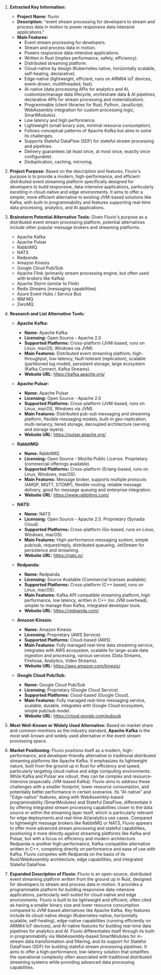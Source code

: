 1.  **Extracted Key Information:**
    *   **Project Name:** fluvio
    *   **Description:** "event stream processing for developers to stream and process data in motion to power responsive data intensive applications."
    *   **Main Features:**
        *   Event stream processing for developers.
        *   Stream and process data in motion.
        *   Powers responsive data-intensive applications.
        *   Written in Rust (implies performance, safety, efficiency).
        *   Distributed streaming platform.
        *   Cloud-native by design (Kubernetes native, horizontally scalable, self-healing, declarative).
        *   Edge-native (lightweight, efficient, runs on ARM64 IoT devices, event-driven, multithreaded, fast).
        *   AI-native (data processing APIs for analytics and AI, customize/manage data lifecycle, orchestrate data & AI pipelines, declarative APIs for stream processing and materialization).
        *   Programmable (client libraries for Rust, Python, JavaScript; WebAssembly integration for custom processing logic, SmartModules).
        *   Low latency and high performance.
        *   Lightweight (small binary size, minimal resource consumption).
        *   Follows conceptual patterns of Apache Kafka but aims to solve its challenges.
        *   Supports Stateful DataFlow (SDF) for stateful stream processing and pipelines.
        *   Delivery guarantees (at least once, at most once, exactly once configurable).
        *   Deduplication, caching, mirroring.

2.  **Project Purpose:**
    Based on the description and features, Fluvio's purpose is to provide a modern, high-performance, and efficient distributed event streaming platform specifically designed for developers to build responsive, data-intensive applications, particularly excelling in cloud-native and edge environments. It aims to offer a simpler, more efficient alternative to existing JVM-based solutions like Kafka, with built-in programmability and features supporting real-time data processing, analytics, and AI applications.

3.  **Brainstorm Potential Alternative Tools:**
    Given Fluvio's purpose as a distributed event stream processing platform, potential alternatives include other popular message brokers and streaming platforms.
    *   Apache Kafka
    *   Apache Pulsar
    *   RabbitMQ
    *   NATS
    *   Redpanda
    *   Amazon Kinesis
    *   Google Cloud Pub/Sub
    *   Apache Flink (primarily stream processing engine, but often used *with* brokers like Kafka)
    *   Apache Storm (similar to Flink)
    *   Redis Streams (messaging capabilities)
    *   Azure Event Hubs / Service Bus
    *   IBM MQ
    *   ZeroMQ

4.  **Research and List Alternative Tools:**

    *   **Apache Kafka:**
        *   **Name:** Apache Kafka
        *   **Licensing:** Open Source - Apache 2.0
        *   **Supported Platforms:** Cross-platform (JVM-based, runs on Linux, macOS, Windows via JVM).
        *   **Main Features:** Distributed event streaming platform, high-throughput, low-latency, fault-tolerant (replication), scalable (partitioned log model), persistent storage, large ecosystem (Kafka Connect, Kafka Streams).
        *   **Website URL:** https://kafka.apache.org/

    *   **Apache Pulsar:**
        *   **Name:** Apache Pulsar
        *   **Licensing:** Open Source - Apache 2.0
        *   **Supported Platforms:** Cross-platform (JVM-based, runs on Linux, macOS, Windows via JVM).
        *   **Main Features:** Distributed pub-sub messaging and streaming platform, flexible messaging models, built-in geo-replication, multi-tenancy, tiered storage, decoupled architecture (serving and storage layers).
        *   **Website URL:** https://pulsar.apache.org/

    *   **RabbitMQ:**
        *   **Name:** RabbitMQ
        *   **Licensing:** Open Source - Mozilla Public License. Proprietary (commercial offerings available).
        *   **Supported Platforms:** Cross-platform (Erlang-based, runs on Linux, Windows, macOS).
        *   **Main Features:** Message broker, supports multiple protocols (AMQP, MQTT, STOMP), flexible routing, reliable message delivery, good for message queuing and enterprise integration.
        *   **Website URL:** https://www.rabbitmq.com/

    *   **NATS:**
        *   **Name:** NATS
        *   **Licensing:** Open Source - Apache 2.0. Proprietary (Synadia Cloud).
        *   **Supported Platforms:** Cross-platform (Go-based, runs on Linux, Windows, macOS).
        *   **Main Features:** High-performance messaging system, simple pub/sub, request/reply, distributed queueing, JetStream for persistence and streaming.
        *   **Website URL:** https://nats.io/

    *   **Redpanda:**
        *   **Name:** Redpanda
        *   **Licensing:** Source Available (Commercial licenses available).
        *   **Supported Platforms:** Cross-platform (C++ based, runs on Linux, macOS).
        *   **Main Features:** Kafka API compatible streaming platform, high performance, low latency, written in C++ (no JVM overhead), simpler to manage than Kafka, integrated developer tools.
        *   **Website URL:** https://redpanda.com/

    *   **Amazon Kinesis:**
        *   **Name:** Amazon Kinesis
        *   **Licensing:** Proprietary (AWS Service).
        *   **Supported Platforms:** Cloud-based (AWS).
        *   **Main Features:** Fully managed real-time data streaming service, integrates with AWS ecosystem, scalable for large-scale data ingestion and processing, various services (Data Streams, Firehose, Analytics, Video Streams).
        *   **Website URL:** https://aws.amazon.com/kinesis/

    *   **Google Cloud Pub/Sub:**
        *   **Name:** Google Cloud Pub/Sub
        *   **Licensing:** Proprietary (Google Cloud Service).
        *   **Supported Platforms:** Cloud-based (Google Cloud).
        *   **Main Features:** Fully managed real-time messaging service, scalable, durable, integrates with Google Cloud ecosystem, simple pub/sub model.
        *   **Website URL:** https://cloud.google.com/pubsub

5.  **Most Well-Known or Widely Used Alternative:**
    Based on market share and common mentions as the industry standard, **Apache Kafka** is the most well-known and widely used alternative in the event stream processing space.

6.  **Market Positioning:**
    Fluvio positions itself as a modern, high-performance, and developer-friendly alternative to traditional distributed streaming platforms like Apache Kafka. It emphasizes its lightweight nature, built from the ground up in Rust for efficiency and speed, particularly targeting cloud-native and edge computing environments. While Kafka and Pulsar are robust, they can be complex and resource-intensive (especially JVM-based Kafka). Fluvio aims to address these challenges with a smaller footprint, lower resource consumption, and potentially better performance in certain scenarios. Its "AI-native" and "Edge-native" features, along with WebAssembly-based programmability (SmartModules) and Stateful DataFlow, differentiate it by offering integrated stream processing capabilities closer to the data source or within the streaming layer itself, which is particularly relevant for edge deployments and real-time AI/analytics use cases. Compared to lightweight message brokers like RabbitMQ or NATS, Fluvio appears to offer more advanced stream processing and stateful capabilities, positioning it more directly against streaming platforms like Kafka and Pulsar, but with a focus on efficiency and modern architecture. Redpanda is another high-performance, Kafka-compatible alternative written in C++, competing directly on performance and ease of use with Kafka. Fluvio competes with Redpanda on the basis of its Rust/WebAssembly architecture, edge capabilities, and integrated Stateful DataFlow.

7.  **Expanded Description of Fluvio:**
    Fluvio is an open-source, distributed event streaming platform written from the ground up in Rust, designed for developers to stream and process data in motion. It provides a programmable platform for building responsive data-intensive applications, particularly well-suited for cloud-native and edge environments. Fluvio is built to be lightweight and efficient, often cited as having a smaller binary size and lower resource consumption compared to JVM-based alternatives like Apache Kafka. Key features include its cloud-native design (Kubernetes-native, horizontally scalable, self-healing), edge-native capabilities (running efficiently on ARM64 IoT devices), and AI-native features for building real-time data pipelines for analytics and AI. Fluvio differentiates itself through its built-in programmability via WebAssembly-based SmartModules for in-stream data transformation and filtering, and its support for Stateful DataFlows (SDF) for building stateful stream processing pipelines. It aims to offer a high-performance, low-latency solution that simplifies the operational complexity often associated with traditional distributed streaming systems while providing advanced data processing capabilities.